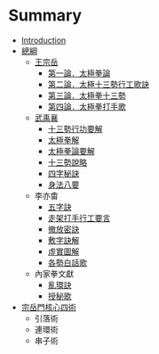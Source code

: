 # Summary

* [Introduction](README.md)
* [總綱](chap01/README.md)
   * [王宗岳](chap01/article000.md)
       * [第一論．太極拳論](chap01/article001.md)
       * [第二論．太極十三勢行工歌訣](chap01/article002.md)
       * [第三論．太極拳十三勢](chap01/article003.md)
       * [第四論．太極拳打手歌](chap01/article004.md)
   * [武禹襄](chap01/article0011.md)
       * [十三勢行功要解](chap01/article005.md)
       * [太極拳解](chap01/article006.md)
       * [太極拳論要解](chap01/article007.md)
       * [十三勢說略](chap01/article008.md)
       * [四字秘訣](chap01/article009.md)
       * [身法八要](chap01/article010.md)
   * 李亦畬
       * [五字訣](chap01/article011.md)
       * [走架打手行工要言](chap01/article012.md)
       * [撤放密訣](chap01/article013.md)
       * [敷字訣解](chap01/article014.md)
       * [虛實圖解](chap01/article015.md)
       * [各勢白話歌](chap01/article016.md)
   * 內家拳文獻
       * [亂環訣](chap01/luan_huan_jue.md)
       * [授秘歌](chap01/shou_mi_ge.md)
* [宗岳門核心四術](chap02/README.md)
   * 引落術
   * 連環術
   * 串子術


